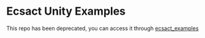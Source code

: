 # Ecsact Unity Examples

This repo has been deprecated, you can access it through [ecsact_examples](https://github.com/ecsact-dev/ecsact-examples)